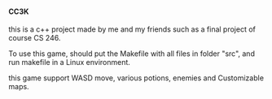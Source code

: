 #### CC3K

this is a c++ project made by me and my friends such as a final project of course CS 246.

To use this game, should put the Makefile with all files in folder "src", and run makefile in a Linux environment. 

this game support WASD move, various potions, enemies and Customizable maps. 
